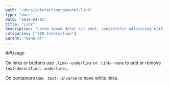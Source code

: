 ```yaml
---
path: "/docs/interaction/general/link"
type: "docs"
date: "2019-02-01"
title: "Link"
description: "Lorem ipsum dolor sit amet, consectetur adipiscing elit. Nunc tempus laoreet leo sit amet iaculis."
categories: ["300-Interaction"]
parent: "General"
---
```


##Usage

On links or buttons use `.link--underline` or `.link--none` to add or remove `text-decoration:
  underline;`.

<demo>
  <demovanilla src="demos/inline/docs/interaction/general/link" name="link">
  </demovanilla>
</demo>

On containers use `.text--inverse` to have white links.

<demo>
  <demovanilla src="demos/inline/docs/interaction/general/inverse" name="inverse">
  </demovanilla>
</demo>
